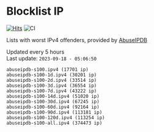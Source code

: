# Blocklist IP

[![Hits](https://hits.seeyoufarm.com/api/count/incr/badge.svg?url=https%3A%2F%2Fgithub.com%2Fborestad%2Fblocklist-ip%2F&count_bg=%2379C83D&title_bg=%23555555&icon=&icon_color=%23E7E7E7&title=hits&edge_flat=false)](https://hits.seeyoufarm.com)  ![CI](https://img.shields.io/github/workflow/status/borestad/blocklist-ip/CI?style=flat-square)

Lists with worst IPv4 offenders, provided by [AbuseIPDB](https://www.abuseipdb.com/)

<!-- FOOTER-PLACEHOLDER -->
Updated every 5 hours<br>
Last update: `2023-09-18 - 05:06:50`
```
abuseipdb-s100.ipv4 (17701 ip)
abuseipdb-s100-1d.ipv4 (30201 ip)
abuseipdb-s100-2d.ipv4 (33514 ip)
abuseipdb-s100-3d.ipv4 (36554 ip)
abuseipdb-s100-7d.ipv4 (43222 ip)
abuseipdb-s100-14d.ipv4 (51020 ip)
abuseipdb-s100-30d.ipv4 (67245 ip)
abuseipdb-s100-60d.ipv4 (92164 ip)
abuseipdb-s100-90d.ipv4 (113181 ip)
abuseipdb-s100-120d.ipv4 (113254 ip)
abuseipdb-s100-all.ipv4 (374473 ip)
```
